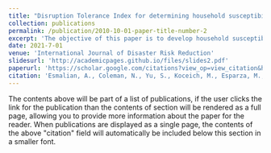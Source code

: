 ```yaml
---
title: "Disruption Tolerance Index for determining household susceptibility to infrastructure service disruptions"
collection: publications
permalink: /publication/2010-10-01-paper-title-number-2
excerpt: 'The objective of this paper is to develop household susceptibility indices related to disruptions in infrastructure services during disasters. We developed a Disruption Tolerance Index score that aims to understand the spatial patterns of susceptibility to service disruptions. My contribution on the project was to create the visual maps using GIS'
date: 2021-7-01
venue: 'International Journal of Disaster Risk Reduction'
slidesurl: 'http://academicpages.github.io/files/slides2.pdf'
paperurl: 'https://scholar.google.com/citations?view_op=view_citation&hl=en&user=-SGJS5UAAAAJ&citation_for_view=-SGJS5UAAAAJ:u-x6o8ySG0sC'
citation: 'Esmalian, A., Coleman, N., Yu, S., Koceich, M., Esparza, M., & Mostafavi, A. (2021). Disruption Tolerance Index for determining household susceptibility to infrastructure service disruptions. International Journal of Disaster Risk Reduction, 61, 102347.'
---
```


The contents above will be part of a list of publications, if the user clicks the link for the publication than the contents of section will be rendered as a full page, allowing you to provide more information about the paper for the reader. When publications are displayed as a single page, the contents of the above "citation" field will automatically be included below this section in a smaller font.
